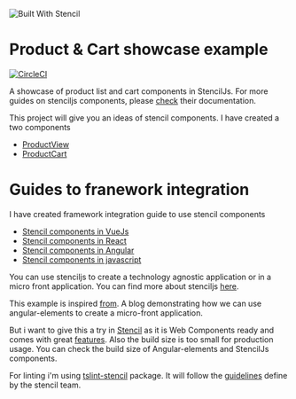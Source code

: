 ![Built With Stencil](https://img.shields.io/badge/-Built%20With%20Stencil-16161d.svg?logo=data%3Aimage%2Fsvg%2Bxml%3Bbase64%2CPD94bWwgdmVyc2lvbj0iMS4wIiBlbmNvZGluZz0idXRmLTgiPz4KPCEtLSBHZW5lcmF0b3I6IEFkb2JlIElsbHVzdHJhdG9yIDE5LjIuMSwgU1ZHIEV4cG9ydCBQbHVnLUluIC4gU1ZHIFZlcnNpb246IDYuMDAgQnVpbGQgMCkgIC0tPgo8c3ZnIHZlcnNpb249IjEuMSIgaWQ9IkxheWVyXzEiIHhtbG5zPSJodHRwOi8vd3d3LnczLm9yZy8yMDAwL3N2ZyIgeG1sbnM6eGxpbms9Imh0dHA6Ly93d3cudzMub3JnLzE5OTkveGxpbmsiIHg9IjBweCIgeT0iMHB4IgoJIHZpZXdCb3g9IjAgMCA1MTIgNTEyIiBzdHlsZT0iZW5hYmxlLWJhY2tncm91bmQ6bmV3IDAgMCA1MTIgNTEyOyIgeG1sOnNwYWNlPSJwcmVzZXJ2ZSI%2BCjxzdHlsZSB0eXBlPSJ0ZXh0L2NzcyI%2BCgkuc3Qwe2ZpbGw6I0ZGRkZGRjt9Cjwvc3R5bGU%2BCjxwYXRoIGNsYXNzPSJzdDAiIGQ9Ik00MjQuNywzNzMuOWMwLDM3LjYtNTUuMSw2OC42LTkyLjcsNjguNkgxODAuNGMtMzcuOSwwLTkyLjctMzAuNy05Mi43LTY4LjZ2LTMuNmgzMzYuOVYzNzMuOXoiLz4KPHBhdGggY2xhc3M9InN0MCIgZD0iTTQyNC43LDI5Mi4xSDE4MC40Yy0zNy42LDAtOTIuNy0zMS05Mi43LTY4LjZ2LTMuNkgzMzJjMzcuNiwwLDkyLjcsMzEsOTIuNyw2OC42VjI5Mi4xeiIvPgo8cGF0aCBjbGFzcz0ic3QwIiBkPSJNNDI0LjcsMTQxLjdIODcuN3YtMy42YzAtMzcuNiw1NC44LTY4LjYsOTIuNy02OC42SDMzMmMzNy45LDAsOTIuNywzMC43LDkyLjcsNjguNlYxNDEuN3oiLz4KPC9zdmc%2BCg%3D%3D&colorA=16161d&style=flat-square)

# Product & Cart showcase example
[![CircleCI](https://circleci.com/gh/ranjeetsinghbnl/product-mgmt-stenciljs/tree/master.svg?style=svg)](https://circleci.com/gh/ranjeetsinghbnl/product-mgmt-stenciljs/tree/master)

A showcase of product list and cart components in StencilJs. For more guides on stenciljs components, please [check](https://stenciljs.com/docs/component) their documentation.

This project will give you an ideas of stencil components. I have created a two components 
* [ProductView](https://github.com/ranjeetsinghbnl/product-mgmt-stenciljs/tree/master/src/components/mf-product-view) 
* [ProductCart](https://github.com/ranjeetsinghbnl/product-mgmt-stenciljs/tree/master/src/components/mf-product-cart)

# Guides to franework integration
I have created framework integration guide to use stencil components

* [Stencil components in VueJs](https://github.com/ranjeetsinghbnl/stenciljs-vue)
* [Stencil components in React](https://github.com/ranjeetsinghbnl/stenciljs-react)
* [Stencil components in Angular](https://github.com/ranjeetsinghbnl/stenciljs-angular)
* [Stencil components in javascript](https://github.com/ranjeetsinghbnl/stenciljs-javascript)

You can use stenciljs to create a technology agnostic application or in a micro front application. You can find more about stenciljs [here](https://stenciljs.com/docs/overview).

This example is inspired [from](https://itnext.io/building-micro-frontend-applications-with-angular-elements-34483da08bcb). A blog demonstrating how we can use angular-elements to create a micro-front application.

But i want to give this a try in [Stencil](https://stenciljs.com) as it is Web Components ready and comes with great [features](https://stenciljs.com/docs/goals-and-objectives). Also the build size is too small for production usage. You can check the build size of Angular-elements and StencilJs components.

For linting i'm using [tslint-stencil](https://www.npmjs.com/package/tslint-stencil) package. It will follow the [guidelines](https://stenciljs.com/docs/style-guide) define by the stencil team.
